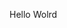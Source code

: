 Hello Wolrd






































































































































































































































































































































































































































































































































































































































































































































































































































































































































































































































































































































































































































































































































































































































































































































































































































































































































































































































































































































































































































































